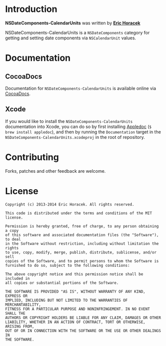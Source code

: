 # Introduction

**NSDateComponents-CalendarUnits** was written by **[Eric Horacek](https://twitter.com/erichoracek)**

NSDateComponents-CalendarUnits is a `NSDateComponents` category for getting and setting date components via `NSCalendarUnit` values.

# Documentation

## CocoaDocs

Documentation for `NSDateComponents-CalendarUnits` is available online via [CocoaDocs](http://cocoadocs.org/docsets/NSDateComponents-CalendarUnits/).

## Xcode

If you would like to install the `NSDateComponents-CalendarUnits` documentation into Xcode, you can do so by first installing [Appledoc](https://github.com/tomaz/appledoc/) (`$ brew install appledoc`), and then by running the `Documentation` target in the `NSDateComponents-CalendarUnits.xcodeproj` in the root of repository.

# Contributing

Forks, patches and other feedback are welcome.

# License

```
Copyright (c) 2013-2014 Eric Horacek. All rights reserved.

This code is distributed under the terms and conditions of the MIT license.

Permission is hereby granted, free of charge, to any person obtaining a copy
of this software and associated documentation files (the "Software"), to deal
in the Software without restriction, including without limitation the rights
to use, copy, modify, merge, publish, distribute, sublicense, and/or sell
copies of the Software, and to permit persons to whom the Software is
furnished to do so, subject to the following conditions:

The above copyright notice and this permission notice shall be included in
all copies or substantial portions of the Software.

THE SOFTWARE IS PROVIDED "AS IS", WITHOUT WARRANTY OF ANY KIND, EXPRESS OR
IMPLIED, INCLUDING BUT NOT LIMITED TO THE WARRANTIES OF MERCHANTABILITY,
FITNESS FOR A PARTICULAR PURPOSE AND NONINFRINGEMENT. IN NO EVENT SHALL THE
AUTHORS OR COPYRIGHT HOLDERS BE LIABLE FOR ANY CLAIM, DAMAGES OR OTHER
LIABILITY, WHETHER IN AN ACTION OF CONTRACT, TORT OR OTHERWISE, ARISING FROM,
OUT OF OR IN CONNECTION WITH THE SOFTWARE OR THE USE OR OTHER DEALINGS IN
THE SOFTWARE.
```
